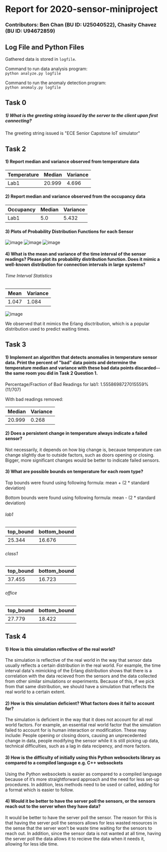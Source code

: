 # Report for 2020-sensor-miniproject

### Contributors: Ben Chan (BU ID: U25040522), Chasity Chavez (BU ID: U94672859)
  

## Log File and Python Files
Gathered data is stored in `logfile`.
  
Command to run data analysis program:  
`python analyze.py logfile`  

Command to run the anomaly detection program:  
`python anomaly.py logfile`



## Task 0
##### 1) What is the greeting string issued by the server to the client upon first connecting?
The greeting string issued is "ECE Senior Capstone IoT simulator"
          
          
## Task 2
#### 1) Report median and variance observed from temperature data

Temperature | Median | Variance
------------|--------|----------
Lab1 | 20.999 | 4.696

#### 2) Report median and variance observed from the occupancy data

Occupancy | Median | Variance
----------|--------|----------
Lab1 | 5.0 | 5.432

#### 3) Plots of Probability Distribution Functions for each Sensor
![image](https://github.com/bchan/2020-sensor-miniproject/blob/main/images/lab1_co2_hist.png?raw=true)
![image](https://github.com/bchan/2020-sensor-miniproject/blob/main/images/lab1_occupancy_hist.png?raw=true)
![image](https://github.com/bchan/2020-sensor-miniproject/blob/main/images/lab1_temp_hist.png?raw=true)

#### 4) What is the mean and variance of the time interval of the sensor readings? Please plot its probability distribution function. Does it mimic a well-known distribution for connection intervals in large systems? 

###### Time Interval Statistics
Mean | Variance
-----|----------
1.047 | 1.084


![image](https://github.com/bchan/2020-sensor-miniproject/blob/main/images/timeinterval_hist.png?raw=true)

We observed that it mimics the Erlang disctribution, which is a popular distribution used to predict waiting times.


## Task 3
#### 1) Implement an algorithm that detects anomalies in temperature sensor data. Print the percent of "bad" data points and determine the temperature median and variance with these bad data points discarded--the same room you did in Task 2 Question 1.

Percentage/Fraction of Bad Readings for lab1: 1.5558698727015559% (11/707)

With bad readings removed:

Median | Variance
-------|----------
20.999 | 0.268

#### 2) Does a persistent change in temperature always indicate a failed sensor?
Not necessarily, it depends on how big change is, because temperature can change slightly due to outside factors, such as doors opening or closing. Bigger, more significant changes would be better to indicate failed sensors.

#### 3) What are possible bounds on temperature for each room type?
Top bounds were found using following formula: mean + (2 * standard deviation)

Bottom bounds were found using following formula: mean - (2 * standard deviation)

###### lab1
top_bound | bottom_bound
----------|-------------
25.344 | 16.676

###### class1 
top_bound | bottom_bound
----------|-------------
37.455 | 16.723

###### office
top_bound | bottom_bound
----------|-------------
27.779 | 18.422


## Task 4
#### 1) How is this simulation reflective of the real world?
The simulation is reflective of the real world in the way that sensor data usually reflects a certain distribution in the real world. For example, the time interval data's mimicking of the Erlang distribution shows that there is a correlation with the data recieved from the sensors and the data collected from other similar simulations or experiments. Because of this, if we pick from that same distribution, we should have a simulation that reflects the real world to a certain extent.

#### 2) How is this simulation deficient? What factors does it fail to account for?
The simulation is deficient in the way that it does not account for all real world factors. For example, an essential real world factor that the simulation failed to account for is human interaction or modification. These may include: People opening or closing doors, causing an unprecedented change in data, people modifying the sensor while it is still picking up data, technical difficulties, such as a lag in data recipency, and more factors.

#### 3) How is the difficulty of initially using this Python websockets library as compared to a compiled language e.g. C++ websockets
Using the Python websockets is easier as compared to a compiled language because of it’s more straightforward approach and the need for less set-up procedures. In addition, less methods need to be used or called, adding for a format which is easier to follow.

#### 4) Would it be better to have the server poll the sensors, or the sensors reach out to the server when they have data?
It would be better to have the server poll the sensor. The reason for this is that having the server poll the sensors allows for less wasted resources in the sense that the server won’t be waste time waiting for the sensors to reach out. In addition, since the sensor data is not wanted at all time, having the server poll the data allows it to recieve the data when it needs it, allowing for less idle time.
